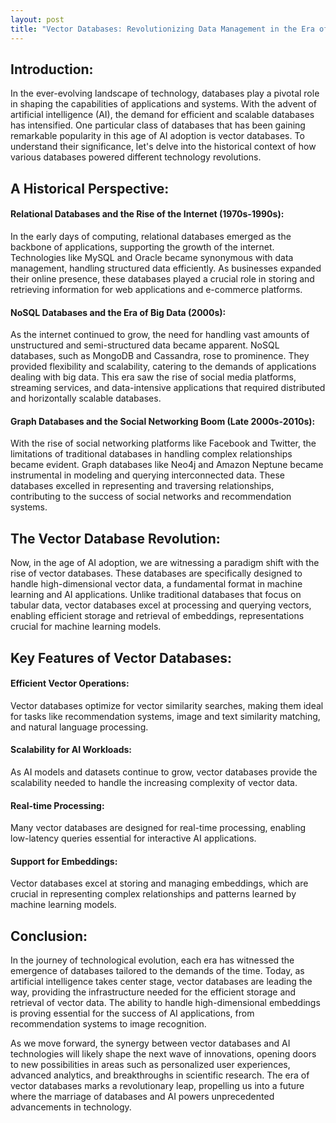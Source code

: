 ```yaml
---
layout: post
title: "Vector Databases: Revolutionizing Data Management in the Era of AI"
---
```



## Introduction:

In the ever-evolving landscape of technology, databases play a pivotal role in shaping the capabilities of applications and systems. With the advent of artificial intelligence (AI), the demand for efficient and scalable databases has intensified. One particular class of databases that has been gaining remarkable popularity in this age of AI adoption is vector databases. To understand their significance, let's delve into the historical context of how various databases powered different technology revolutions.

## A Historical Perspective:

#### Relational Databases and the Rise of the Internet (1970s-1990s):
In the early days of computing, relational databases emerged as the backbone of applications, supporting the growth of the internet. Technologies like MySQL and Oracle became synonymous with data management, handling structured data efficiently. As businesses expanded their online presence, these databases played a crucial role in storing and retrieving information for web applications and e-commerce platforms.

#### NoSQL Databases and the Era of Big Data (2000s):
As the internet continued to grow, the need for handling vast amounts of unstructured and semi-structured data became apparent. NoSQL databases, such as MongoDB and Cassandra, rose to prominence. They provided flexibility and scalability, catering to the demands of applications dealing with big data. This era saw the rise of social media platforms, streaming services, and data-intensive applications that required distributed and horizontally scalable databases.

#### Graph Databases and the Social Networking Boom (Late 2000s-2010s):
With the rise of social networking platforms like Facebook and Twitter, the limitations of traditional databases in handling complex relationships became evident. Graph databases like Neo4j and Amazon Neptune became instrumental in modeling and querying interconnected data. These databases excelled in representing and traversing relationships, contributing to the success of social networks and recommendation systems.

## The Vector Database Revolution:

Now, in the age of AI adoption, we are witnessing a paradigm shift with the rise of vector databases. These databases are specifically designed to handle high-dimensional vector data, a fundamental format in machine learning and AI applications. Unlike traditional databases that focus on tabular data, vector databases excel at processing and querying vectors, enabling efficient storage and retrieval of embeddings, representations crucial for machine learning models.

## Key Features of Vector Databases:

#### Efficient Vector Operations:
Vector databases optimize for vector similarity searches, making them ideal for tasks like recommendation systems, image and text similarity matching, and natural language processing.

#### Scalability for AI Workloads:
As AI models and datasets continue to grow, vector databases provide the scalability needed to handle the increasing complexity of vector data.

#### Real-time Processing:
Many vector databases are designed for real-time processing, enabling low-latency queries essential for interactive AI applications.

#### Support for Embeddings:
Vector databases excel at storing and managing embeddings, which are crucial in representing complex relationships and patterns learned by machine learning models.

## Conclusion:

In the journey of technological evolution, each era has witnessed the emergence of databases tailored to the demands of the time. Today, as artificial intelligence takes center stage, vector databases are leading the way, providing the infrastructure needed for the efficient storage and retrieval of vector data. The ability to handle high-dimensional embeddings is proving essential for the success of AI applications, from recommendation systems to image recognition.

As we move forward, the synergy between vector databases and AI technologies will likely shape the next wave of innovations, opening doors to new possibilities in areas such as personalized user experiences, advanced analytics, and breakthroughs in scientific research. The era of vector databases marks a revolutionary leap, propelling us into a future where the marriage of databases and AI powers unprecedented advancements in technology.